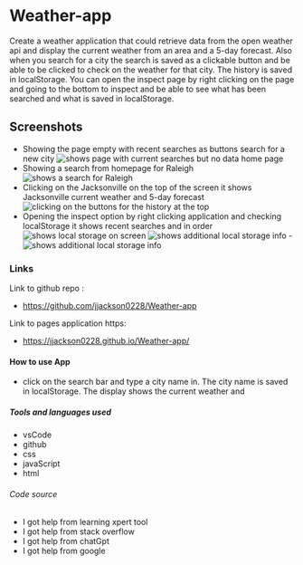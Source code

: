 # Weather-app

Create a weather application that could retrieve data from the open weather api and display the current weather from an area and a 5-day forecast. Also when you search for a city the search is saved as a clickable button and be able to be clicked to check on the weather for that city. The history is saved in localStorage. You can open the inspect page by right clicking on the page and going to the bottom to inspect and be able to see what has been searched and what is saved in localStorage.

## Screenshots

- Showing the page empty with recent searches as buttons search for a new city
  ![shows page with current searches but no data home page](<./images/Screenshot 2024-07-08 at 3.38.14 PM.png>)
- Showing a search from homepage for Raleigh ![shows a search for Raleigh](<./images/Screenshot 2024-07-08 at 3.39.28 PM.png>)
- Clicking on the Jacksonville on the top of the screen it shows Jacksonville current weather and 5-day forecast ![clicking on the buttons for the history at the top](<./images/Screenshot 2024-07-08 at 3.39.43 PM.png>)
- Opening the inspect option by right clicking application and checking localStorage it shows recent searches and in order ![shows local storage on screen](<./images/Screenshot 2024-07-08 at 3.40.07 PM.png>) ![shows additional local storage info](<./images/Screenshot 2024-07-08 at 3.40.17 PM.png>) -![shows additional local storage info ](</.images/Screenshot 2024-07-08 at 3.40.29 PM.png>)

### Links

Link to github repo :

- https://github.com/jjackson0228/Weather-app

Link to pages application https:

- https://jjackson0228.github.io/Weather-app/

#### How to use App

- click on the search bar and type a city name in. The city name is saved in localStorage. The display shows the current weather and

##### Tools and languages used

- vsCode
- github
- css
- javaScript
- html

###### Code source

- I got help from learning xpert tool
- I got help from stack overflow
- I got help from chatGpt
- I got help from google

